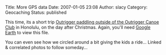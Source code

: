 Title: More GPS data
Date: 2007-01-05 23:08
Author: slacy
Category: Geocaching
Status: published

This time, its a short trip [Outrigger paddling outside of the Outrigger
Canoe Club](http://slacy.com/blog/wp-content/20061226.kml) in Honolulu,
on the day after Christmas. Again, you'll need [Google
Earth](http://earth.google.com) to view this file.

You can even see how we circled around a bit giving the kids a ride...
Linked & correlated photos to follow someday...
